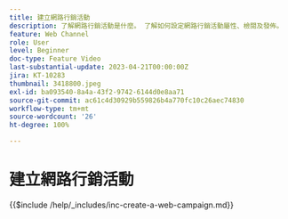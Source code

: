```yaml
---
title: 建立網路行銷活動
description: 了解網路行銷活動是什麼。 了解如何設定網路行銷活動屬性、檢閱及發佈。
feature: Web Channel
role: User
level: Beginner
doc-type: Feature Video
last-substantial-update: 2023-04-21T00:00:00Z
jira: KT-10283
thumbnail: 3418800.jpeg
exl-id: ba093540-8a4a-43f2-9742-6144d0e8aa71
source-git-commit: ac61c4d30929b559826b4a770fc10c26aec74830
workflow-type: tm+mt
source-wordcount: '26'
ht-degree: 100%

---
```


# 建立網路行銷活動

{{$include /help/_includes/inc-create-a-web-campaign.md}}
